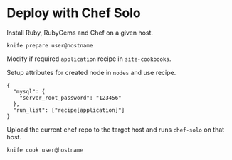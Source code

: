 Deploy with Chef Solo
=====================

Install Ruby, RubyGems and Chef on a given host.
  
    knife prepare user@hostname
    
Modify if required `application` recipe in `site-cookbooks`.


Setup attributes for created node in `nodes` and use recipe.


    {
      "mysql": {
        "server_root_password": "123456"
      },
      "run_list": ["recipe[application]"]
    }
   
Upload the current chef repo to the target host and runs `chef-solo` on that host.


    knife cook user@hostname